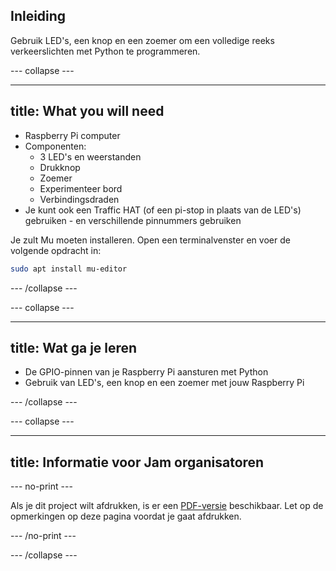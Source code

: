 ## Inleiding

Gebruik LED's, een knop en een zoemer om een ​​volledige reeks verkeerslichten met Python te programmeren.

\--- collapse \---

* * *

## title: What you will need

- Raspberry Pi computer
- Componenten: 
  - 3 LED's en weerstanden
  - Drukknop
  - Zoemer
  - Experimenteer bord
  - Verbindingsdraden
- Je kunt ook een Traffic HAT (of een pi-stop in plaats van de LED's) gebruiken - en verschillende pinnummers gebruiken

Je zult Mu moeten installeren. Open een terminalvenster en voer de volgende opdracht in:

```bash
sudo apt install mu-editor
```

\--- /collapse \---

\--- collapse \---

* * *

## title: Wat ga je leren

- De GPIO-pinnen van je Raspberry Pi aansturen met Python
- Gebruik van LED's, een knop en een zoemer met jouw Raspberry Pi

\--- /collapse \---

\--- collapse \---

* * *

## title: Informatie voor Jam organisatoren

\--- no-print \---

Als je dit project wilt afdrukken, is er een [PDF-versie](https://github.com/raspberrypilearning/jam-worksheets/raw/master/pdf/Interactive-Traffic-Lights-Python.pdf) beschikbaar. Let op de opmerkingen op deze pagina voordat je gaat afdrukken.

\--- /no-print \---

\--- /collapse \---